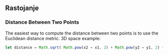 ## Rastojanje

### Distance Between Two Points

The easiest way to compute the distance between two points is to use the Euclidean distance metric. 3D space example:

```js
let distance = Math.sqrt( Math.pow(x2 − x1, 2) + Math.pow(y2 − y1, 2) + Math.pow(z2 − z1, 2) )
```

